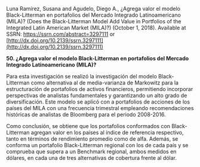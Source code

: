 Luna Ramírez, Susana and Agudelo, Diego A., ¿Agrega valor el modelo Black-Litterman en portafolios del Mercado Integrado Latinoamericano (MILA)? (Does the Black-Litterman Model Add Value in Portfolios of the Integrated Latin American Market (MILA)?) (October 1, 2018). Available at SSRN: https://ssrn.com/abstract=3297111 or [http://dx.doi.org/10.2139/ssrn.3297111](http://dx.doi.org/10.2139/ssrn.3297111)           

**50. ¿Agrega valor el modelo Black-Litterman en portafolios del Mercado Integrado Latinoamericano (MILA)?**

Para esta investigación se realizó la investigación del modelo Black-Litterman como alternativa al de media-varianza de Markowitz para la estructuración de portafolios de activos financieros, permitiendo incorporar perspectivas de analistas fundamentales y garantizando un alto grado de diversificación. Este modelo se aplicó con a portafolios de acciones de los países del MILA con una frecuencia trimestral empleando recomendaciones históricas de analistas de Bloomberg para el periodo 2008-2016.

Como conclusión, se obtiene que los portafolios conformados con Black-Litterman agregan valor en los países al índice de referencia respectivo, tanto en términos de rendimiento promedio como de alfa. Además, se conforma un portafolio Black-Litterman regional con los de cada país y se comprueba que supera a un Benchmark regional, ambos medidos en dólares, en cada una de tres alternativas de cobertura frente al dólar.

